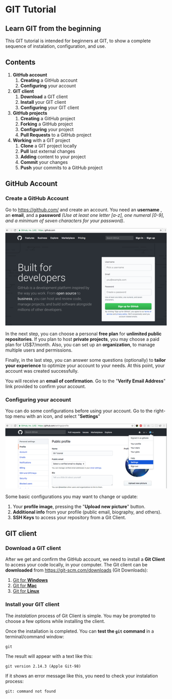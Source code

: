 # GIT Tutorial 

## Learn GIT from the beginning 

This GIT tutorial is intended for beginners at GIT, to show a complete sequence of instalation, configuration, and use.

## Contents

1. **GitHub account**
   1. **Creating** a GitHub account
   2. **Configuring** your account
2. **GIT client**
   1. **Download** a GIT client
   2. **Install** your GIT client
   2. **Configuring** your GIT client
3. **GitHub projects**
   1. **Creating** a GitHub project
   2. **Forking** a GitHub project
   3. **Configuring** your project 
   4. **Pull Requests** to a GitHub project
5. **Working** with a GIT project
   1. **Clone** a GIT project locally
   2. **Pull** last external changes
   3. **Adding** content to your project
   3. **Commit** your changes
   4. **Push** your commits to a GitHub project
   
   
## GitHub Account
   
   
### Create a GitHub Account

Go to https://github.com/ and create an account. You need an **username** , an **email**, and a **password**  *(Use at least one letter [a-z], one numeral [0-9], and a minimum of seven characters for your password)*.

![GitHub Create Account Page](images/github-register.png)

In the next step, you can choose a personal **free plan** for **unlimited public repositories**. If you plan to host **private projects**, you may choose a paid plan for US$7/month. Also, you can set up an **organization**, to manage multiple users and permissions. 

Finally, in the last step, you can answer some questions (optionally) to **tailor your experience** to optimize your account to your needs. At this point, your account was created successfully.

You will receive an **email of confirmation**. Go to the "**Verify Email Address**" link provided to confirm your account.

   
### Configuring your account

You can do some configurations before using your account. Go to the right-top menu with an icon, and select "**Settings**"

![GitHub Settings](images/github-settings.png)

Some basic configurations you may want to change or update:

1. Your **profile image**, pressing the "**Upload new picture**" button.
2. **Additional info** from your profile (public email, biography, and others).
3. **SSH Keys** to access your repository from a Git Client.



## GIT client 

### Download a GIT client

After we get and confirm the GitHub account, we need to install a **Git Client** to access your code locally, in your computer. The Git client can be **downloaded** from https://git-scm.com/downloads (Git Downloads):

1. [Git for **Windows**](https://git-scm.com/download/win)
2. [Git for **Mac**](https://git-scm.com/download/max)
3. [Git for **Linux**](https://git-scm.com/download/linux)

### Install your GIT client 

The *instalation* process of Git Client is simple. You may be prompted to choose a few options while installing the client.

Once the installation is completed. You can **test the `git` command** in a terminal/command window:

    git 

The result will appear with a text like this:

    git version 2.14.3 (Apple Git-98)
    
If it shows an error message like this, you need to check your instalation process:
    
    git: command not found
    
    









